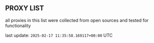 ## PROXY LIST

all proxies in this list were collected from open sources and tested for functionality

last update: `2025-02-17 11:35:58.169117+00:00` UTC